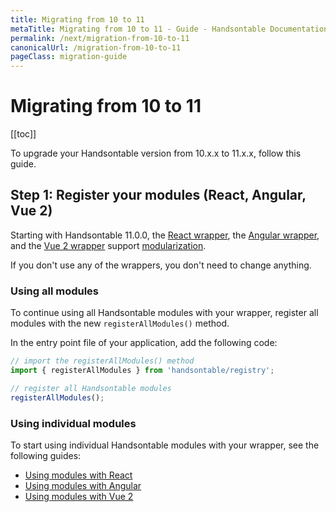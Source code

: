 ```yaml
---
title: Migrating from 10 to 11
metaTitle: Migrating from 10 to 11 - Guide - Handsontable Documentation
permalink: /next/migration-from-10-to-11
canonicalUrl: /migration-from-10-to-11
pageClass: migration-guide
---
```


# Migrating from 10 to 11

[[toc]]

To upgrade your Handsontable version from 10.x.x to 11.x.x, follow this guide.

## Step 1: Register your modules (React, Angular, Vue 2)

Starting with Handsontable 11.0.0, the [React wrapper](@/guides/integrate-with-react/react-installation.md), the [Angular wrapper](@/guides/integrate-with-angular/angular-installation.md), and the [Vue 2 wrapper](@/guides/integrate-with-vue/vue-installation.md) support [modularization](@/guides/building-and-testing/modules.md).

If you don't use any of the wrappers, you don't need to change anything.

### Using all modules

To continue using all Handsontable modules with your wrapper, register all modules with the new `registerAllModules()` method.

In the entry point file of your application, add the following code:
```js
// import the registerAllModules() method
import { registerAllModules } from 'handsontable/registry';

// register all Handsontable modules
registerAllModules();
```

### Using individual modules

To start using individual Handsontable modules with your wrapper, see the following guides:
- [Using modules with React](@/guides/integrate-with-react/react-modules.md)
- [Using modules with Angular](@/guides/integrate-with-angular/angular-modules.md)
- [Using modules with Vue 2](@/guides/integrate-with-vue/vue-modules.md)